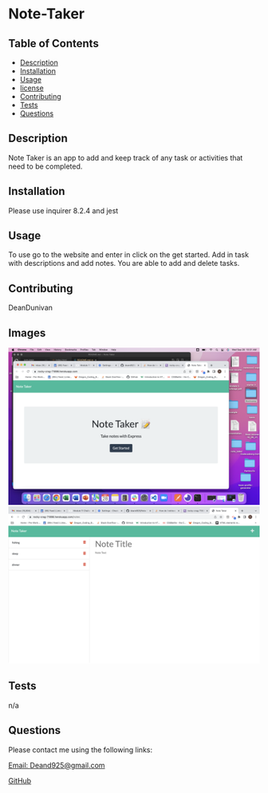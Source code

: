 # Note-Taker


  ## Table of Contents
  
  - [Description](#description)
  - [Installation](#installation)
  - [Usage](#usage)
  - [license](#license)
  - [Contributing](#contributing)
  - [Tests](#tests)
  - [Questions](#questions)
  
  ## Description
 
  Note Taker is an app to add and keep track of any task or activities that need to be completed.

  ## Installation
  
  Please use inquirer 8.2.4 and jest

  ## Usage
  
  To use go to the website and enter in click on the get started. Add in task with descriptions and add notes. You are able to add and delete tasks.


  ## Contributing

  DeanDunivan
  
  ## Images

  <img src="images/Screen Shot 2022-09-28 at 10.31.30 AM.png">

  <img src="images/Screen Shot 2022-09-28 at 10.32.09 AM.png">

  ## Tests

  n/a

  ## Questions

  Please contact me using the following links:

  [Email: Deand925@gmail.com](mailto:Deand925@gmail.com)

  [GitHub](https://github.com/deand925/Note-Taker.git)

